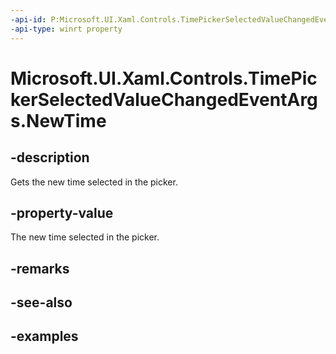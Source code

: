 ```yaml
---
-api-id: P:Microsoft.UI.Xaml.Controls.TimePickerSelectedValueChangedEventArgs.NewTime
-api-type: winrt property
---
```


<!-- Property syntax.
public IReference<TimeSpan> NewTime { get; }
-->

# Microsoft.UI.Xaml.Controls.TimePickerSelectedValueChangedEventArgs.NewTime

## -description

Gets the new time selected in the picker.

## -property-value

The new time selected in the picker.

## -remarks

## -see-also

## -examples

